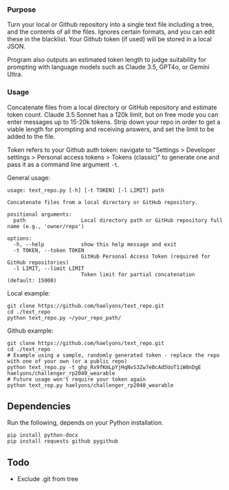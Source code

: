### Purpose
Turn your local or Github repository into a single text file including a tree, and the contents of all the files. Ignores certain formats, and you can edit these in the blacklist. Your Github token (if used) will be stored in a local JSON. 

Program also outputs an estimated token length to judge suitability for prompting with language models such as Claude 3.5, GPT4o, or Gemini Ultra.  

### Usage
Concatenate files from a local directory or GitHub repository and estimate token count. Claude 3.5 Sonnet has a 120k limit, but on free mode you can enter messages up to 15-20k tokens. Strip down your repo in order to get a viable length for prompting and receiving answers, and set the limit to be added to the file.

Token refers to your Github auth token: navigate to "Settings > Developer settings > Personal access tokens > Tokens (classic)" to generate one and pass it as a command line argument `-t`.

General usage:
```
usage: text_repo.py [-h] [-t TOKEN] [-l LIMIT] path

Concatenate files from a local directory or GitHub repository.

positional arguments:
  path                  Local directory path or GitHub repository full name (e.g., 'owner/repo')

options:
  -h, --help            show this help message and exit
  -t TOKEN, --token TOKEN
                        GitHub Personal Access Token (required for GitHub repositories)
  -l LIMIT, --limit LIMIT
                        Token limit for partial concatenation (default: 15000)
```

Local example:
```
git clone https://github.com/haelyons/text_repo.git
cd ./text_repo
python text_repo.py ~/your_repo_path/
```

Github example:
```
git clone https://github.com/haelyons/text_repo.git
cd ./text_repo
# Example using a sample, randomly generated token - replace the repo with one of your own (or a public repo)
python text_repo.py -t ghp_Rx9fKmLpYjHqNvS3Zw7eBcAd5UoT1iW8nDgE haelyons/challenger_rp2040_wearable
# Future usage won't require your token again
python text_rep.py haelyons/challenger_rp2040_wearable  
```
## Dependencies
Run the following, depends on your Python installation. 
```
pip install python-docx 
pip install requests github pygithub
```

## Todo
- Exclude .git from tree 
